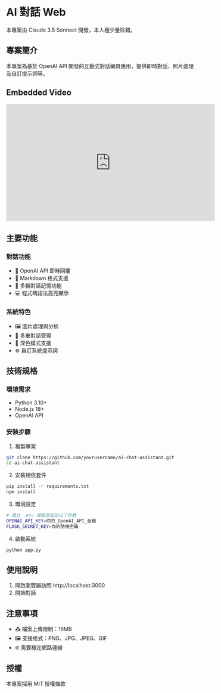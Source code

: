 # AI 對話 Web
本專案由 Claude 3.5 Sonnect 開發，本人極少量除錯。

## 專案簡介
本專案為基於 OpenAI API 開發的互動式對話網頁應用，提供即時對話、照片處理及自訂提示詞等。

## Embedded Video

<iframe width="560" height="315" src="https://www.youtube.com/embed/I0oBDpEDGzM" frameborder="0" allow="accelerometer; autoplay; clipboard-write; encrypted-media; gyroscope; picture-in-picture" allowfullscreen></iframe>

## 主要功能

### 對話功能
- 💬 OpenAI API 即時回覆
- 📝 Markdown 格式支援
- 🔄 多輪對話記憶功能
- 💻 程式碼語法高亮顯示

### 系統特色
- 🖼️ 圖片處理與分析
- 📂 多重對話管理 
- 🌙 深色模式支援
- ⚙️ 自訂系統提示詞

## 技術規格

### 環境需求
- Python 3.10+
- Node.js 18+
- OpenAI API

### 安裝步驟
1. 複製專案
```bash
git clone https://github.com/yourusername/ai-chat-assistant.git
cd ai-chat-assistant
```

2. 安裝相依套件
```bash
pip install -r requirements.txt
npm install
```

3. 環境設定
```bash
# 建立 .env 檔案並設定以下參數
OPENAI_API_KEY=你的_OpenAI_API_金鑰
FLASK_SECRET_KEY=你的隨機密鑰
```

4. 啟動系統
```bash
python app.py
```

## 使用說明
1. 開啟瀏覽器訪問 http://localhost:3000
2. 開始對話

## 注意事項
- 📤 檔案上傳限制：16MB
- 🖼️ 支援格式：PNG、JPG、JPEG、GIF
- 🌐 需要穩定網路連線

## 授權
本專案採用 MIT 授權條款
